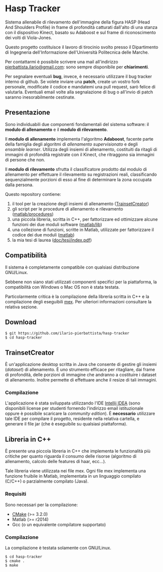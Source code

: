 # Hasp Tracker
Sistema allenabile di rilevamento dell'immagine della figura HASP (Head And Shoulders Profile) in frame di profondità catturati dall'alto di una stanza con il dispositivo Kinect, basato su Adaboost e sul frame di riconoscimento dei volti di Viola-Jones.

Questo progetto costituisce il lavoro di tirocinio svolto presso il Dipartimento di Ingegneria dell'Informazione dell'Università Politecnica delle Marche.

Per contattarmi è possibile scrivere una mail all'indirizzo <pierbattista.ilario@gmail.com>: sono sempre disponibile per **chiarimenti**.

Per segnalare eventuali **bug**, invece, è necessario utilizzare il bug tracker interno di github.
Se volete inviare una **patch**, create un vostro fork personale, modificate il codice e mandatemi una pull request, sarò felice di valutarla.
Eventuali email volte alla segnalazione di bug o all'invio di patch saranno inesorabilmente cestinate.

## Presentazione
Sono individuabili due componenti fondamentali del sistema software: il __modulo di allenamento__ e il __modulo di rilevamento__.

Il __modulo di allenamento__ implementa l'algoritmo __Adaboost__, facente parte della famiglia degli algoritmi di _allenamento supervisionato_ e degli _ensamble learner_.
Utilizza degli insiemi di allenamento, costituiti da ritagli di immagini di profondità registrate con il Kinect, che ritraggono sia immagini di persone che non.

Il __modulo di rilevamento__ sfrutta il classificatore prodotto dal modulo di allenamento per effettuare il rilevamento su registrazioni reali, classificando sequenzialmente porzioni di esso al fine di determinare la zona occupata dalla persona.

Questo repository contiene:

1. il tool per la creazione degli insiemi di allenamento ([TrainsetCreator](https://github.com/ilario-pierbattista/hasp-tracker/tree/master/TrainsetCreator))
2. gli script per le procedure di allenamento e rilevamento ([matlab/procedures](https://github.com/ilario-pierbattista/hasp-tracker/tree/master/matlab/procedures))
3. una piccola libreria, scritta in C++, per fattorizzare ed ottimizzare alcune funzioni dei due moduli software ([matlab/lib](https://github.com/ilario-pierbattista/hasp-tracker/tree/master/matlab/lib))
4. una collezione di funzioni, scritte in Matlab, utilizzate per fattorizzare il codice dei due moduli ([matlab](https://github.com/ilario-pierbattista/hasp-tracker/tree/master/matlab))
5. la mia tesi di laurea ([doc/tesi/index.pdf](https://github.com/ilario-pierbattista/hasp-tracker/tree/master/doc/tesi/index.pdf))


## Compatibilità
Il sistema è completamente compatibile con qualsiasi distribuzione GNU/Linux.

Sebbene non siano stati utilizzati componenti specifici per la piattaforma, la compatibilità con Windows o Mac OS non è stata testata.

Particolarmente critica è la compilazione della libreria scritta in C++ e la compilazione degli eseguibili [mex](http://it.mathworks.com/help/matlab/matlab_external/introducing-mex-files.html).
Per ulteriori informazioni consultare la relativa sezione.


## Download
    $ git https://github.com/ilario-pierbattista/hasp-tracker
    $ cd hasp-tracker


## TrainsetCreator
È un'applicazione desktop scritta in Java che consente di gestire gli insiemi (_dataset_) di allenamento.
È uno strumento efficace per ritagliare, dai frame di profondità, delle porzioni di immagine che andranno a costituire i dataset di allenamento.
Inoltre permette di effettuare anche il resize di tali immagini.

### Compilazione
L'applicazione è stata sviluppata utilizzando l'IDE [Intellij IDEA](https://www.jetbrains.com/idea/) (sono disponibili license per studenti fornendo l'indirizzo email istituzionale oppure è possibile scaricare la _community edition_).
È __necessario__ utilizzare tale IDE per compilare il progetto, residente nella relativa cartella, e generare il file jar (che è eseguibile su qualsiasi piattaforma).


## Libreria in C++
È presente una piccola libreria in C++ che implementa le funzionalità più critiche per quanto riguarda il consumo delle risorse (algoritmo di allenamento, calcolo delle features di haar, ecc...).

Tale libreria viene utilizzata nei file mex.
Ogni file mex implementa una funzione fruibile in Matlab, implementata in un linguaggio compilato (C/C++) o parzialmente compilato (Java).

### Requisiti
Sono necessari per la compilazione:

* [CMake](https://cmake.org/) (>= 3.2.0)
* Matlab (>= r2014)
* Gcc (o un equivalente compilatore supportato)

### Compilazione
La compilazione è testata solamente con GNU/Linux.

    $ cd hasp-tracker
    $ cmake .
    $ make
